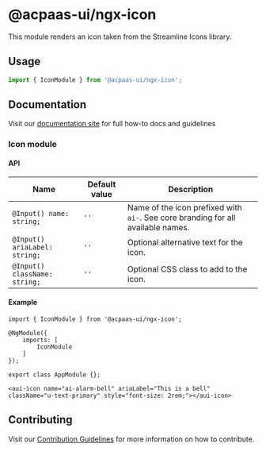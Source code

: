 # @acpaas-ui/ngx-icon

This module renders an icon taken from the Streamline Icons library.

## Usage

```typescript
import { IconModule } from '@acpaas-ui/ngx-icon';
```

## Documentation

Visit our [documentation site](https://acpaas-ui.digipolis.be/) for full how-to docs and guidelines

### Icon module

#### API

| Name         | Default value | Description |
| -----------  | ------ | -------------------------- |
| `@Input() name: string;` | `''` | Name of the icon prefixed with `ai-`. See core branding for all available names. |
| `@Input() ariaLabel: string;` | `''` | Optional alternative text for the icon. |
| `@Input() className: string;` | `''` | Optional CSS class to add to the icon. |

#### Example

```
import { IconModule } from '@acpaas-ui/ngx-icon';

@NgModule({
    imports: [
        IconModule
    ]
});

export class AppModule {};
```

```
<aui-icon name="ai-alarm-bell" ariaLabel="This is a bell" className="u-text-primary" style="font-size: 2rem;"></aui-icon>
```

## Contributing

Visit our [Contribution Guidelines](../../CONTRIBUTING.md) for more information on how to contribute.
